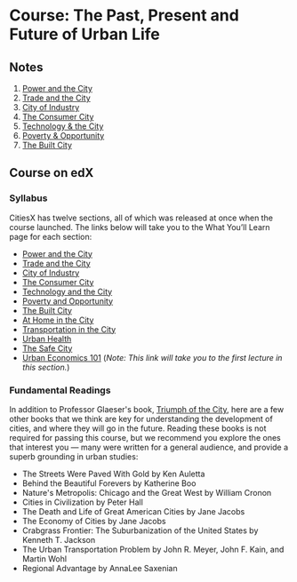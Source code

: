# Course: The Past, Present and Future of Urban Life

## Notes 

1. [Power and the City](https://app.yinxiang.com/shard/s27/nl/6744055/ccf2eac3-dddc-4421-8285-7ae889f3649f)
2. [Trade and the City](https://app.yinxiang.com/shard/s27/nl/6744055/f643e9fb-0474-406f-b4e3-ecc3c9d09871)
3. [City of Industry](https://app.yinxiang.com/shard/s27/nl/6744055/cb98166a-d337-4c28-9757-af9aa5dcf1cd)
4. [The Consumer City](https://app.yinxiang.com/shard/s27/nl/6744055/7b67e28c-8e13-40dc-abb9-a51a7861d024)
5. [Technology & the City](https://app.yinxiang.com/shard/s27/nl/6744055/6f8b490a-b275-4f12-8c99-be48c21f931d)​
6. [Poverty & Opportunity](https://app.yinxiang.com/shard/s27/nl/6744055/356b2d4a-7505-4457-868c-e128b77b1a1f)​
7. [The Built City](https://app.yinxiang.com/shard/s27/nl/6744055/72ed0ac6-69a0-4031-bdb3-5eac575b0697)

## Course on edX

### Syllabus

CitiesX has twelve sections, all of which was released at once when the course launched. The links below will take you to the What You’ll Learn page for each section:

* [Power and the City](https://courses.edx.org/courses/course-v1:HarvardX+Urban101x+3T2020/jump_to_id/5f6d09c7418b488c95ba094b7cb20f55)
* [Trade and the City](https://courses.edx.org/courses/course-v1:HarvardX+Urban101x+3T2020/jump_to_id/d6c445adb076406683c7be7c507a93db)
* [City of Industry](https://courses.edx.org/courses/course-v1:HarvardX+Urban101x+3T2020/jump_to_id/0fa6efb3916b4dbcb42488ac9a187cdb)
* [The Consumer City](https://courses.edx.org/courses/course-v1:HarvardX+Urban101x+3T2020/jump_to_id/cf48e19097404733876f74a9f7b5233c)
* [Technology and the City](https://courses.edx.org/courses/course-v1:HarvardX+Urban101x+3T2020/jump_to_id/86a47c5db5604876b96245b34fab9035)
* [Poverty and Opportunity](https://courses.edx.org/courses/course-v1:HarvardX+Urban101x+3T2020/jump_to_id/e34cc728be82456f8bbd60d9da26a073)
* [The Built City](https://courses.edx.org/courses/course-v1:HarvardX+Urban101x+3T2020/jump_to_id/29c5b8ab5b4b4c52a53a5b432ddfd93a)
* [At Home in the City](https://courses.edx.org/courses/course-v1:HarvardX+Urban101x+3T2020/jump_to_id/c117f1786ca04a35aa28a3b81d933fb3)
* [Transportation in the City](https://courses.edx.org/courses/course-v1:HarvardX+Urban101x+3T2020/jump_to_id/e018581461ee4d84947c2ace849d1bcc)
* [Urban Health](https://courses.edx.org/courses/course-v1:HarvardX+Urban101x+3T2020/jump_to_id/a5adaf540dff43f9999350aaaef8a62d)
* [The Safe City](https://courses.edx.org/courses/course-v1:HarvardX+Urban101x+3T2020/jump_to_id/c4389253c7504052a1fb7d3825422009)
* [Urban Economics 101](https://courses.edx.org/courses/course-v1:HarvardX+Urban101x+3T2020/jump_to_id/c38cbde887604c22bda6d0ac962615f6) \(_Note: This link will take you to the first lecture in this section._\)

### Fundamental Readings

In addition to Professor Glaeser's book, [Triumph of the City](https://courses.edx.org/courses/course-v1:HarvardX+Urban101x+3T2020/183d28fa31c846b8ac31d89debdb415b/), here are a few other books that we think are key for understanding the development of cities, and where they will go in the future. Reading these books is not required for passing this course, but we recommend you explore the ones that interest you — many were written for a general audience, and provide a superb grounding in urban studies:

* The Streets Were Paved With Gold by Ken Auletta
* Behind the Beautiful Forevers by Katherine Boo
* Nature's Metropolis: Chicago and the Great West by William Cronon
* Cities in Civilization by Peter Hall
* The Death and Life of Great American Cities by Jane Jacobs
* The Economy of Cities by Jane Jacobs
* Crabgrass Frontier: The Suburbanization of the United States  by Kenneth T. Jackson
* The Urban Transportation Problem by John R. Meyer, John F. Kain, and Martin Wohl
* Regional Advantage by AnnaLee Saxenian

